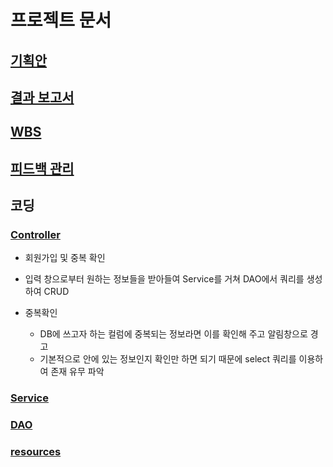 # 프로젝트 문서

## [기획안](https://docs.google.com/document/d/1CtGbC0H3NBle0a0pmEg9AGt7Ff6yFEn3/edit)

## [결과 보고서](https://docs.google.com/document/d/1TBZswepFxvLI_i8bAuIOhGNdiubBxaC5fIssEQc-Kqs/edit)

## [WBS](https://docs.google.com/spreadsheets/d/1yhoqqcfYHeBAAwZfJauhKBIfSHekVYzk02yUMmVMLhY/edit#gid=1801751892)

## [피드백 관리](https://docs.google.com/document/d/1sMpEg205QDxuk8vbFuyLquK1Qj-najVisCsdzvPu_aA/edit) 



## 코딩

### [Controller](https://github.com/BaYeCh/TIL/tree/master/%EA%B0%9C%EB%B0%9C%EC%9D%BC%EC%A7%80/Team%20Project/%ED%9A%8C%EC%9B%90%EA%B4%80%EB%A6%AC/controller)

- 회원가입 및 중복 확인

- 입력 창으로부터 원하는 정보들을 받아들여 Service를 거쳐 DAO에서 쿼리를 생성하여 CRUD
- 중복확인
  - DB에 쓰고자 하는 컬럼에 중복되는 정보라면 이를 확인해 주고 알림창으로 경고
  - 기본적으로 안에 있는 정보인지 확인만 하면 되기 때문에 select 쿼리를 이용하여 존재 유무 파악

### [Service](https://github.com/BaYeCh/TIL/tree/master/%EA%B0%9C%EB%B0%9C%EC%9D%BC%EC%A7%80/Team%20Project/%ED%9A%8C%EC%9B%90%EA%B4%80%EB%A6%AC/service)

### [DAO](https://github.com/BaYeCh/TIL/tree/master/%EA%B0%9C%EB%B0%9C%EC%9D%BC%EC%A7%80/Team%20Project/%ED%9A%8C%EC%9B%90%EA%B4%80%EB%A6%AC/dao)

### [resources](https://github.com/BaYeCh/TIL/tree/master/%EA%B0%9C%EB%B0%9C%EC%9D%BC%EC%A7%80/Team%20Project/%ED%9A%8C%EC%9B%90%EA%B4%80%EB%A6%AC/resources)



